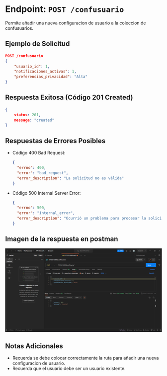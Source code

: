 <!-- Documentacion de un endpoint post que añade un nueva configuracion de usuario a la coleccion confusuarios -->

# Endpoint: `POST /confusuario`

Permite añadir una nueva configuracion de usuario a la coleccion de confusuarios.

## Ejemplo de Solicitud

```json
POST /confusuario
{
    "usuario_id": 1,
    "notificaciones_activas": 1,
    "preferencias_privacidad": "Alta"
}
```

## Respuesta Exitosa (Código 201 Created)

```json
{
    status: 201,
    message: "created"
}
```

## Respuestas de Errores Posibles

- Código 400 Bad Request:

  ```json
  {
    "errno": 400,
    "error": "bad_request",
    "error_description": "La solicitud no es válida"
  }
  ```

- Código 500 Internal Server Error:

  ```json
  {
    "errno": 500,
    "error": "internal_error",
    "error_description": "Ocurrió un problema para procesar la solicitud"
  }
  ```

## Imagen de la respuesta en postman

![imagen](./confUsuarioPOST.png)

## Notas Adicionales

- Recuerda se debe colocar correctamente la ruta para añadir una nueva configuracion de usuario.
- Recuerda que el usuario debe ser un usuario existente.
